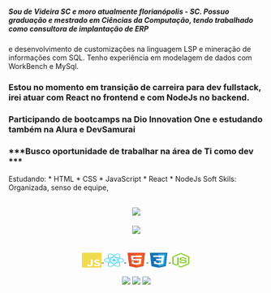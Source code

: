 ##### Sou de Videira SC e moro atualmente florianópolis - SC. Possuo graduação e mestrado em Ciências da Computação, tendo trabalhado como consultora de implantação de ERP 
e desenvolvimento de customizações na linguagem LSP e mineração de informações com SQL. Tenho experiência em modelagem de dados com WorkBench e MySql.


### **Estou no momento em transição de carreira para dev fullstack, irei atuar com React no frontend e com NodeJs no backend.**
### Participando de bootcamps na Dio Innovation One e estudando também na Alura e DevSamurai

### ***Busco oportunidade de trabalhar na área de Ti como dev ***

Estudando: * HTML     * CSS      * JavaScript    * React     * NodeJs
Soft Skils: Organizada, senso de equipe, 

</br>
<div align="center">
  
  <div align="center">
  <a href="https://github.com/ElenirCrestaniLisot">
    <img height="180em" src="https://github-readme-stats.vercel.app/api?username=ElenirCrestaniLisot&show_icons=true&theme=dark&include_all_commits=true&count_private=true"/>
    </div>
</br>
  <div align="center">
    <img height="180em" src="https://github-readme-stats.vercel.app/api/top-langs/?username=ElenirCrestaniLisot&layout=compact&langs_count=7&theme=dark"/>
</div>
</div>
</br>
 <div align="center">
<div style="display: inline_block"><br>
  <img align="center" alt="Rafa-Js" height="30" width="40" src="https://raw.githubusercontent.com/devicons/devicon/master/icons/javascript/javascript-plain.svg">
  <img align="center" alt="Rafa-React" height="30" width="40" src="https://raw.githubusercontent.com/devicons/devicon/master/icons/react/react-original.svg">
  <img align="center" alt="Rafa-HTML" height="30" width="40" src="https://raw.githubusercontent.com/devicons/devicon/master/icons/html5/html5-original.svg">
  <img align="center" alt="Rafa-CSS" height="30" width="40" src="https://raw.githubusercontent.com/devicons/devicon/master/icons/css3/css3-original.svg">
  <img align="center" alt="Rafa-NodeJs" height="30" width="40" src="https://raw.githubusercontent.com/devicons/devicon/master/icons/nodejs/nodejs-original.svg">
</div>
 </div>
</br>

 <div align="center">
  <a href="https://www.instagram.com/elenir.lisot" target="_blank"><img src="https://img.shields.io/badge/-Instagram-%23E4405F?style=for-the-badge&logo=instagram&logoColor=white" target="_blank"></a> 
  <a href = "mailto:elenirfln@gmail.com"><img src="https://img.shields.io/badge/-Gmail-%23333?style=for-the-badge&logo=gmail&logoColor=white" target="_blank"></a>
  <a href="https://www.linkedin.com/in/elenirlisot/" target="_blank"><img src="https://img.shields.io/badge/-LinkedIn-%230077B5?style=for-the-badge&logo=linkedin&logoColor=white" target="_blank"></a> 
</div>

<!--div>
![Snake animation](https://github.com/ElenirCrestaniLisot/ElenirCrestaniLisot/blob/output/github-contribution-grid-snake.svg)
</div-->

<!--p align="center">   <img alingn="center" src="https://profile-counter.glitch.me/wagstalos/count.svg" /-->
